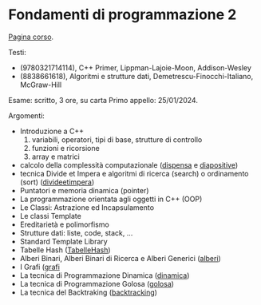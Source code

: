 # Fondamenti di programmazione 2

[Pagina corso](https://www.mat.unical.it/terracina/fondamenti2/).

Testi:
- (9780321714114), C++ Primer, Lippman-Lajoie-Moon, Addison-Wesley
- (8838661618), Algoritmi e strutture dati, Demetrescu-Finocchi-Italiano, McGraw-Hill

Esame: scritto, 3 ore, su carta
Primo appello: 25/01/2024.

Argomenti:
- Introduzione a C++
    1. variabili, operatori, tipi di base, strutture di controllo
    2. funzioni e ricorsione
    3. array e matrici
- calcolo della complessità computazionale ([dispensa](dispense/comp-dispensa.pdf) e [diapositive](dispense/comp-diapositive.pdf))
- tecnica Divide et Impera e algoritmi di ricerca (search) o ordinamento (sort) ([divideetimpera](dispense/divideetimpera.pdf))
- Puntatori e memoria dinamica (pointer)
- La programmazione orientata agli oggetti in C++ (OOP)
- Le Classi: Astrazione ed Incapsulamento
- Le classi Template
- Ereditarietà e polimorfismo
- Strutture dati: liste, code, stack, ...
- Standard Template Library
- Tabelle Hash ([TabelleHash](dispense/TabelleHash.pdf))
- Alberi Binari, Alberi Binari di Ricerca e Alberi Generici ([alberi](dispense/alberi.pdf))
- I Grafi ([grafi](dispense/grafi.pdf)
- La tecnica di Programmazione Dinamica ([dinamica](dispense/dinamica.pdf))
- La tecnica di Programmazione Golosa ([golosa](dispense/golosa.pdf))
- La tecnica del Backtraking ([backtracking](dispense/backtracking.pdf))
